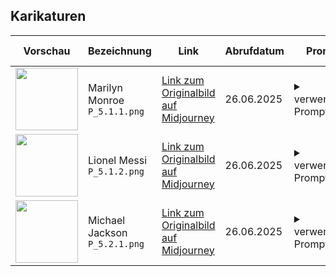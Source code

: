 ## Karikaturen

| Vorschau | Bezeichnung | Link | Abrufdatum | Prompt | Komponenten | Autor (ID) | Autor (Name) |
|---|---|---|---|---|---|---|---|
| <img src="(https://cdn.midjourney.com/6f1e7d59-ab46-41a7-9e99-88885ae45654/0_0.png)" width="100"/> | Marilyn Monroe<br>`P_5.1.1.png` | [Link zum Originalbild auf Midjourney](https://cdn.midjourney.com/6f1e7d59-ab46-41a7-9e99-88885ae45654/0_0.png) | 26.06.2025 | <details><summary>verwendeter Prompt</summary>Marilyn Monroe surfing on a white surfboard, wearing a dress with a flared skirt and high heels, smiling at the camera, with an ocean background, in a color photograph taken with a Canon EOS R5. </details> | `ar 85:128` `style raw` `v 7` `profile 2cv35hc` | c065a2c8-eea7-4c89-a483-fe5a5928b954 | [irynakarman](https://www.midjourney.com/explore?user_id=c065a2c8-eea7-4c89-a483-fe5a5928b954) |
| <img src="https://cdn.midjourney.com/6a41c5e2-27ef-40cc-ac62-030885f61df5/0_0.png" width="100"/> | Lionel Messi<br>`P_5.1.2.png` | [Link zum Originalbild auf Midjourney](https://cdn.midjourney.com/6a41c5e2-27ef-40cc-ac62-030885f61df5/0_0.png) | 26.06.2025 | <details><summary>verwendeter Prompt</summary>Lionel Messi laughing and holding a family of iridescent rubber ducks</details> | `ar 3:4` `v 7` | 45fa137c-a54a-4e5a-903e-4616f64e2bf5 | [guga.curado](https://www.midjourney.com/explore?user_id=45fa137c-a54a-4e5a-903e-4616f64e2bf5) |
| <img src="https://cdn.midjourney.com/6d65fcaf-822d-4e95-b3c6-7db9199956a0/0_0.png" width="100"/> | Michael Jackson<br>`P_5.2.1.png` | [Link zum Originalbild auf Midjourney](https://cdn.midjourney.com/6d65fcaf-822d-4e95-b3c6-7db9199956a0/0_0.png) | 26.06.2025 | <details><summary>verwendeter Prompt</summary>An 80-year-old man who looks like Michael Jackson, with wrinkles on his face, long white hair, wearing a white suit, smiling at the camera</details> | `ar 9:16` `v 7` | 7fe09199-dda6-4251-9ef9-150db5b6ee7f | [_teamone](https://www.midjourney.com/explore?user_id=7fe09199-dda6-4251-9ef9-150db5b6ee7f) |
